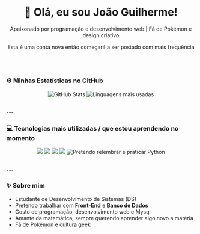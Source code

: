 <h1 align="center">👋 Olá, eu sou João Guilherme!</h1>
<p align="center">Apaixonado por programação e desenvolvimento web | Fã de Pokémon e design criativo</p>
<p align="center">Esta é uma conta nova então começará a ser postado com mais frequência</p>
<br>
<br>

### ⚙️ Minhas Estatísticas no GitHub
<p align="center">
  <img align="center" src="https://github-readme-stats.vercel.app/api?username=Guilherme-lopes-F&show_icons=true&theme=tokyonight&hide_border=true" alt="GitHub Stats"/>
  <img align="center" src="https://github-readme-stats.vercel.app/api/top-langs/?username=Guilherme-lopes-F&layout=compact&theme=tokyonight&hide_border=true" alt="Linguagens mais usadas"/>
</p>

<br>
---
<br>

### 💻 Tecnologias mais utilizadas / que estou aprendendo no momento
<p align="center">
  <img src="https://img.shields.io/badge/Node.js-339933?style=for-the-badge&logo=node.js&logoColor=white" />
  <img src="https://img.shields.io/badge/HTML5-E34F26?style=for-the-badge&logo=html5&logoColor=white" />
  <img src="https://img.shields.io/badge/CSS3-1572B6?style=for-the-badge&logo=css3&logoColor=white" />
  <img src="https://img.shields.io/badge/MySQL-4479A1?style=for-the-badge&logo=mysql&logoColor=white" />
  <img src="https://img.shields.io/badge/Python-3776AB?style=for-the-badge&logo=python&logoColor=white" title="Pretendo relembrar e praticar Python" />
</p>

<br>
---
<br>

### ✨ Sobre mim
<p align="center">
  
  - Estudante de Desenvolvimento de Sistemas (DS)<br>
  - Pretendo trabalhar com <strong>Front-End</strong> e <strong>Banco de Dados</strong><br>
  - Gosto de programação, desenvolvimento web e Mysql<br>
  - Amante da matemática, sempre querendo aprender algo novo a matéria<br>
  - Fã de Pokémon e cultura geek<br>
</p>
